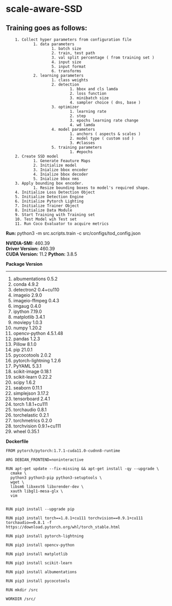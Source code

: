 # scale-aware-SSD

Training goes as follows:
-------------------------
		1. Collect hyper parameters from configuration file
				1. data parameters
						1. batch size
						2. train, test path
						3. val split percentage ( from training set )
						4. input size
						5. input format
						6. transforms
				2. learning parameters
						1. class weights
						2. detection 
								1. bbox and cls lamda
								2. loss function
								3. minibatch size
								4. sampler choice ( dns, base ) 
						3. optimizer
								1. learning rate
								2. step
								3. epochs learning rate change
								4. wd lamda
						4. model parameters
								1. anchors ( aspects & scales )
								2. model type ( custom ssd )
								3. #classes 
						5. training parameters
								1. #epochs
		2. Create SSD model
				1. Generate Feauture Maps
				2. Initialize model
				3. Inialize bbox encoder
				4. Inialize bbox decoder
				5. Inialize bbox nms
		3. Apply bounding box encoder. 
				1. Resize bounding boxes to model's required shape.
		4. Initialize Loss Detection Object 
		5. Initialize Detection Engine
		6. Initialize Pytorch Lighting 
		7. Initialize Trainer Object
		8. Initialize Data Module
		9. Start Training with Training set
		10. Test Model wih Test set
		11. Run Coco Evaluator to acquire metrics

**Run:** python3 -m src.scripts.train -c src/configs/tod_config.json

**NVIDIA-SMI:** 460.39       
**Driver Version:** 460.39       
**CUDA Version:** 11.2
**Python:** 3.8.5

**Package                Version**
---------------------- -------------------
1.  albumentations         0.5.2
2.  conda                  4.9.2
3.  detectron2             0.4+cu110
4.  imageio                2.9.0
5.  imageio-ffmpeg         0.4.3
6.  imgaug                 0.4.0
7.  ipython                7.19.0
8.  matplotlib             3.4.1
9.  moviepy                1.0.3
10.  numpy                  1.20.2
11.  opencv-python          4.5.1.48
12.  pandas                 1.2.3
13.  Pillow                 8.1.0
14.  pip                    21.0.1
15.  pycocotools            2.0.2
16.  pytorch-lightning      1.2.6
17.  PyYAML                 5.3.1
18.  scikit-image           0.18.1
19.  scikit-learn           0.22.2
20.  scipy                  1.6.2
21.  seaborn                0.11.1
22.  simplejson             3.17.2
23.  tensorboard            2.4.1
24.  torch                  1.8.1+cu111
25.  torchaudio             0.8.1
26.  torchelastic           0.2.1
27.  torchmetrics           0.2.0
28.  torchvision            0.9.1+cu111
29.  wheel                  0.35.1

**Dockerfile**
    
    FROM pytorch/pytorch:1.7.1-cuda11.0-cudnn8-runtime

    ARG DEBIAN_FRONTEND=noninteractive

    RUN apt-get update --fix-missing && apt-get install -qy --upgrade \
      cmake \
      python3 python3-pip python3-setuptools \
      wget \
      libsm6 libxext6 libxrender-dev \
      xauth libgl1-mesa-glx \
      vim


    RUN pip3 install --upgrade pip 

    RUN pip3 install torch==1.8.1+cu111 torchvision==0.9.1+cu111 torchaudio==0.8.1 -f https://download.pytorch.org/whl/torch_stable.html

    RUN pip3 install pytorch-lightning

    RUN pip3 install opencv-python

    RUN pip3 install matplotlib

    RUN pip3 install scikit-learn

    RUN pip3 install albumentations

    RUN pip3 install pycocotools

    RUN mkdir /src

    WORKDIR /src/
